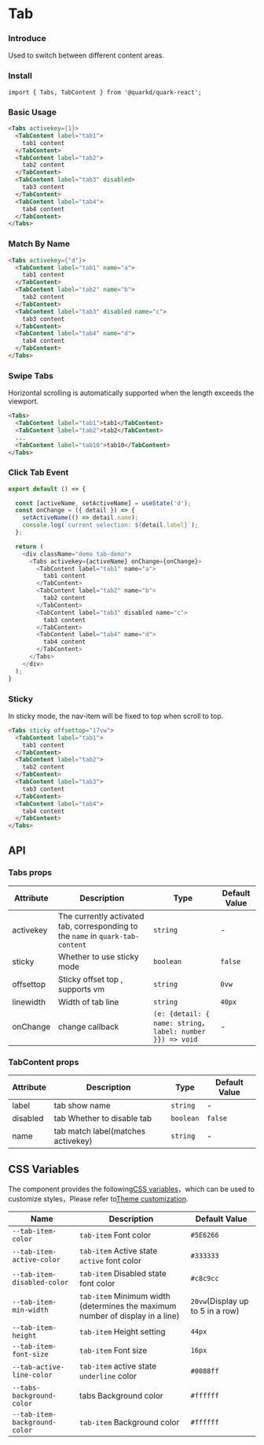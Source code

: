# Tab

### Introduce

Used to switch between different content areas.

### Install

```tsx
import { Tabs, TabContent } from '@quarkd/quark-react';
```

### Basic Usage
```html
<Tabs activekey={1}>
  <TabContent label="tab1">
    tab1 content
  </TabContent>
  <TabContent label="tab2">
    tab2 content
  </TabContent>
  <TabContent label="tab3" disabled>
    tab3 content
  </TabContent>
  <TabContent label="tab4">
    tab4 content
  </TabContent>
</Tabs>
```

### Match By Name
```html
<Tabs activekey={'d'}>
  <TabContent label="tab1" name="a">
    tab1 content
  </TabContent>
  <TabContent label="tab2" name="b">
    tab2 content
  </TabContent>
  <TabContent label="tab3" disabled name="c">
    tab3 content
  </TabContent>
  <TabContent label="tab4" name="d">
    tab4 content
  </TabContent>
</Tabs>
```

### Swipe Tabs

Horizontal scrolling is automatically supported when the length exceeds the viewport.

```html
<Tabs>
  <TabContent label="tab1">tab1</TabContent>
  <TabContent label="tab2">tab2</TabContent>
  ...
  <TabContent label="tab10">tab10</TabContent>
</Tabs>
```

### Click Tab Event

```js
export default () => {

  const [activeName, setActiveName] = useState('d');
  const onChange = ({ detail }) => {
    setActiveName(() => detail.name);
    console.log(`current selection: ${detail.label}`);
  };

  return (
    <div className="demo tab-demo">
      <Tabs activekey={activeName} onChange={onChange}>
        <TabContent label="tab1" name="a">
          tab1 content
        </TabContent>
        <TabContent label="tab2" name="b">
          tab2 content
        </TabContent>
        <TabContent label="tab3" disabled name="c">
          tab3 content
        </TabContent>
        <TabContent label="tab4" name="d">
          tab4 content
        </TabContent>
      </Tabs>
    </div>
  );
}

```
### Sticky

In sticky mode, the nav-item will be fixed to top when scroll to top.

```html
<Tabs sticky offsettop="17vw">
  <TabContent label="tab1">
    tab1 content
  </TabContent>
  <TabContent label="tab2">
    tab2 content
  </TabContent>
  <TabContent label="tab3">
    tab3 content
  </TabContent>
  <TabContent label="tab4">
    tab4 content
  </TabContent>
</Tabs>
```
## API
### Tabs props
| Attribute            | Description                    | Type            | Default Value |
| ---------------------| -----------------------------  | --------------- |----- |
| activekey            | The currently activated tab, corresponding to the `name` in `quark-tab-content`|`string`| -|
| sticky               | Whether to use sticky mode    | `boolean`      |`false` |
| offsettop            | Sticky offset top , supports vm     | `string`        | `0vw`|
| linewidth            | Width of tab line        | `string`        | `40px`|
| onChange             | change callback             |`(e: {detail: { name: string，label: number }}) => void` | -|

###  TabContent props
| Attribute            | Description                    | Type           |  Default Value |
| ---------------------| -----------------------------  | ---------------|----- |
| label                | tab show name                  |  `string` | -  |
| disabled             | tab Whether to disable tab     |   `boolean` | `false`|
| name                 | tab match label(matches activekey) | `string`  | - |

## CSS Variables

The component provides the following[CSS variables](https://developer.mozilla.org/zh-CN/docs/Web/CSS/Using_CSS_custom_properties)，which can be used to customize styles，Please refer to[Theme customization](#/zh-CN/guide/theme).

| Name                      | Description                                  | Default Value          |
| ------------------------ | -----------------------------------  | --------------- |
| `--tab-item-color`         | `tab-item` Font color                   |  `#5E6266`               |
| `--tab-item-active-color`  | `tab-item` Active state `active` font color      | `#333333`         |
| `--tab-item-disabled-color`| `tab-item` Disabled state font color           | `#c8c9cc`         |
| `--tab-item-min-width`     | `tab-item` Minimum width (determines the maximum number of display in a line)  | `20vw`(Display up to 5 in a row)  |
| `--tab-item-height`        | `tab-item` Height setting                   | `44px `            |
| `--tab-item-font-size`        | `tab-item` Font size                 | `16px`             |
| `--tab-active-line-color`  | `tab-item` active state `underline` color    | `#0088ff `         |
| `--tabs-background-color`  | tabs Background color                          | `#ffffff`          |
| `--tab-item-background-color` | `tab-item` Background color                 | `#ffffff `         |
